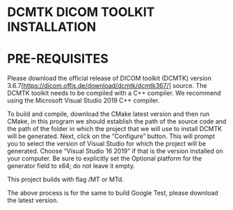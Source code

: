 DCMTK DICOM TOOLKIT INSTALLATION
================================

PRE-REQUISITES
==============

Please download the official release of DICOM toolkit (DCMTK) version 3.6.7[https://dicom.offis.de/download/dcmtk/dcmtk367/] source. The DCMTK toolkit needs to be compiled with a C++ compiler. We recommend using the Microsoft Visual Studio 2019 C++ compiler.

To build and compile, download the CMake latest version and then run CMake, in this program we should establish the path of the source code and the path of the folder in which the project that we will use to install DCMTK will be generated. Next, click on the “Configure” button. This will prompt you to select the version of Visual Studio for which the project will be generated. Choose “Visual Studio 16 2019” if that is the version installed on your computer. Be sure to explicitly set the Optional platform for the generator field to x64; do not leave it empty.

This project builds with flag /MT or MTd.

The above process is for the same to build Google Test, please download the latest version.

